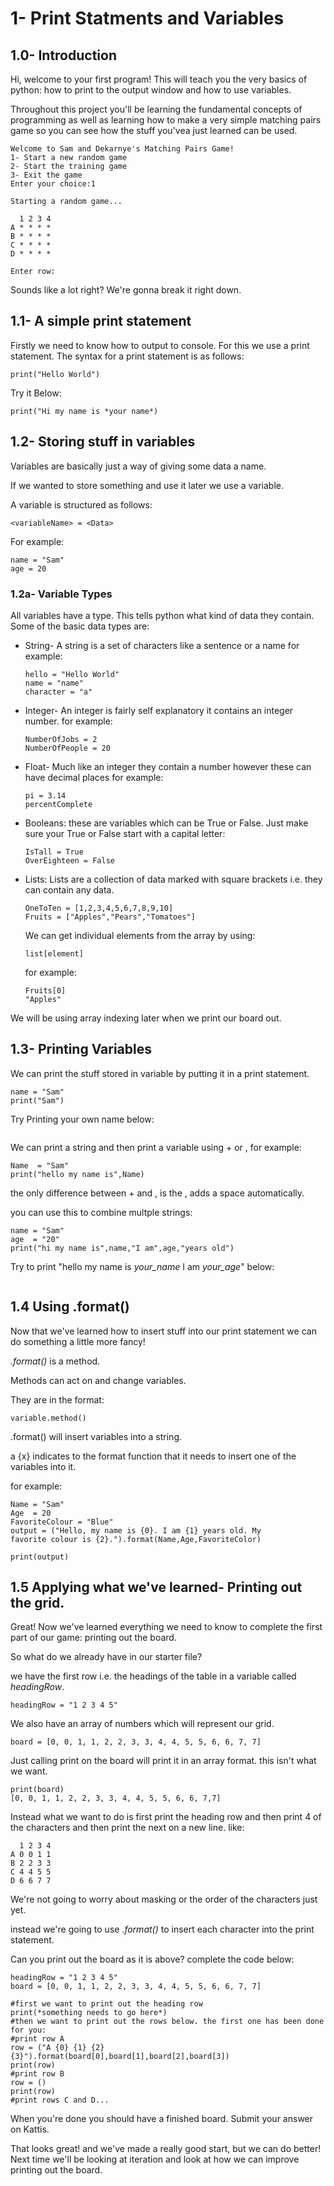 # 1- Print Statments and Variables
<!--teachers before the lesson should make sure that students can use Jupyter Notebook and have correct access to this note-->


## 1.0- Introduction
Hi, welcome to your first program! This will teach you the very basics of python: how to print to the output window and how to use variables.

Throughout this project you'll be learning the fundamental concepts of programming as well as learning how to make a very simple matching pairs game so you can see how the stuff you'vea just learned can be used.

~~~
Welcome to Sam and Dekarnye's Matching Pairs Game!
1- Start a new random game
2- Start the training game
3- Exit the game
Enter your choice:1

Starting a random game...

  1 2 3 4
A * * * *
B * * * *
C * * * *
D * * * *

Enter row:
~~~

Sounds like a lot right? We're gonna break it right down. 

## 1.1- A simple print statement
Firstly we need to know how to output to console. For this we use a print statement. The syntax for a print statement is as follows:
~~~
print("Hello World")
~~~
Try it Below:
<!--this will be an idle window in Jupyter-->
~~~
print("Hi my name is *your name*)
~~~

## 1.2- Storing stuff in variables
Variables are basically just a way of giving some data a name.

If we wanted to store something and use it later we use a variable.

A variable is structured as follows:

~~~
<variableName> = <Data>
~~~

For example: 

~~~
name = "Sam"
age = 20
~~~

### 1.2a- Variable Types
All variables have a type. This tells python what kind of data they contain. Some of the basic data types are:
* String- A string is a set of characters like a sentence or a name for example: 
  ~~~
  hello = "Hello World"
  name = "name"
  character = "a" 
  ~~~
* Integer- An integer is fairly self explanatory it contains an integer number. for example:
  ~~~
  NumberOfJobs = 2
  NumberOfPeople = 20
  ~~~
* Float- Much like an integer they contain a number however these can have decimal places for example:
  ~~~
  pi = 3.14
  percentComplete
  ~~~ 
* Booleans: these are variables which can be True or False. Just make sure your True or False start with a capital letter:
  ~~~
  IsTall = True
  OverEighteen = False
  ~~~
* Lists: Lists are a collection of data marked with square brackets i.e. they can contain any data.
    ~~~
    OneToTen = [1,2,3,4,5,6,7,8,9,10]
    Fruits = ["Apples","Pears","Tomatoes"]
    ~~~
    We can get individual elements from the array by using:
    ~~~
    list[element]
    ~~~
    for example:
    ~~~~
    Fruits[0]
    "Apples"
    ~~~~
We will be using array indexing later when we print our board out.
## 1.3- Printing Variables
We can print the stuff stored in variable by putting it in a print statement.

~~~
name = "Sam"
print("Sam")
~~~

Try Printing your own name below:
<!--teachers to make sure that all of the pupuls can do this-->
~~~

~~~

We can print a string and then print a variable using + or , for example:

~~~
Name  = "Sam"
print("hello my name is",Name)
~~~
the only difference between + and , is the , adds a space automatically.

you can use this to combine multple strings:
~~~
name = "Sam"
age  = "20"
print("hi my name is",name,"I am",age,"years old")
~~~
Try to print "hello my name is *your_name* I am *your_age*" below:
~~~

~~~
## 1.4 Using .format()
Now that we've learned how to insert stuff into our print statement we can do something a little more fancy!

*.format()* is a method.

Methods can act on and change variables.

They are in the format:

~~~
variable.method()
~~~

.format() will insert variables into a string.

a {x} indicates to the format function that it needs to insert one of the variables into it. 

for example:
~~~
Name = "Sam"
Age  = 20
FavoriteColour = "Blue"
output = ("Hello, my name is {0}. I am {1} years old. My 
favorite colour is {2}.").format(Name,Age,FavoriteColor)

print(output)
~~~

## 1.5 Applying what we've learned- Printing out the grid.
Great! Now we've learned everything we need to know to complete the first part of our game: printing out the board.

So what do we already have in our starter file?
<!--At this point teachers need to make sure that students are all correctly set up on Katiss-->
we have the first row i.e. the headings of the table in a variable called *headingRow*.
~~~
headingRow = "1 2 3 4 5"
~~~
We also have an array of numbers which will represent our grid. 
~~~
board = [0, 0, 1, 1, 2, 2, 3, 3, 4, 4, 5, 5, 6, 6, 7, 7]
~~~

Just calling print on the board will print it in an array format. this isn't what we want.

~~~
print(board)
[0, 0, 1, 1, 2, 2, 3, 3, 4, 4, 5, 5, 6, 6, 7,7]
~~~

Instead what we want to do is first print the heading row and then print 4 of the characters and then print the next on a new line. like:
~~~~
  1 2 3 4
A 0 0 1 1
B 2 2 3 3
C 4 4 5 5
D 6 6 7 7
~~~~
We're not going to worry about masking or the order of the characters just yet.

instead we're going to use *.format()*
to insert each character into the print statement.

Can you print out the board as it is above? complete the code below:

~~~~
headingRow = "1 2 3 4 5"
board = [0, 0, 1, 1, 2, 2, 3, 3, 4, 4, 5, 5, 6, 6, 7, 7]

#first we want to print out the heading row
print(*something needs to go here*)
#then we want to print out the rows below. the first one has been done for you:
#print row A
row = ("A {0} {1} {2} {3}").format(board[0],board[1],board[2],board[3])
print(row)
#print row B
row = ()
print(row)
#print rows C and D...
~~~~

When you're done you should have a finished board. Submit your answer on Kattis.

That looks great! and we've made a really good start, but we can do better! 
Next time we'll be looking at iteration and look at how we can improve printing out the board. 
